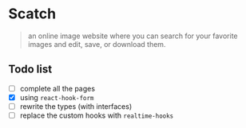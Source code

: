 # Scatch

> an online image website where you can search for your favorite images and edit, save, or download them.

## Todo list

- [ ] complete all the pages
- [x] using `react-hook-form`
- [ ] rewrite the types (with interfaces)
- [ ] replace the custom hooks with `realtime-hooks`

